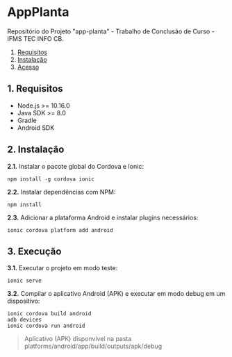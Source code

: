# AppPlanta

Repositório do Projeto "app-planta" - Trabalho de Conclusão de Curso - IFMS TEC INFO CB.

1. [Requisitos](#1-requisitos)
2. [Instalação](#2-instalação)
3. [Acesso](#3-acesso)

## 1. Requisitos

- Node.js >= 10.16.0
- Java SDK >= 8.0
- Gradle
- Android SDK


## 2. Instalação

**2.1.** Instalar o pacote global do Cordova e Ionic:

    npm install -g cordova ionic


**2.2.** Instalar dependências com NPM:

    npm install

**2.3.** Adicionar a plataforma Android e instalar plugins necessários:

    ionic cordova platform add android

## 3. Execução

**3.1.** Executar o projeto em modo teste:

    ionic serve

**3.2.** Compilar o aplicativo Android (APK) e executar em modo debug em um dispositivo:

    ionic cordova build android
    adb devices
    ionic cordova run android

> Aplicativo (APK) disponvível na pasta platforms/android/app/build/outputs/apk/debug